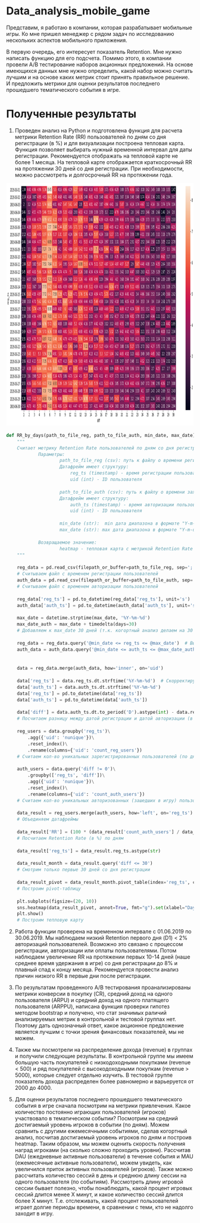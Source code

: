 # Data_analysis_mobile_game

Представим, я работаю в компании, которая разрабатывает мобильные игры. Ко мне пришел менеджер с рядом задач по исследованию нескольких аспектов мобильного приложения.

В первую очередь, его интересует показатель Retention. Мне нужно написать функцию для его подсчета. Помимо этого, в компании провели A/B тестирование наборов акционных предложений. На основе имеющихся данных мне нужно определить, какой набор можно считать лучшим и на основе каких метрик стоит принять правильное решение. И предложить метрики для оценки результатов последнего прошедшего тематического события в игре.

# Полученные результаты

1. Проведен анализ на Python и подготовлена функция для расчета метрики Retention Rate (RR) пользователей по дням со дня регистрации (в %) и для визуализации построена тепловая карта. Функция позволяет выбирать нужный временной интервал для даты регистрации. Рекомендуется отображать на тепловой карте не более 1 месяца. На тепловой карте отображается краткосрочный RR на протяжении 30 дней со дня регистрации. При необходимости, можно рассмотреть и долгосрочный RR на протяжении года.

<p align="center">

  <img width="760" height="650" src="https://github.com/Juldid/Data_analysis_mobile_game/blob/main/Cohorts.png">

</p>

```python
def RR_by_days(path_to_file_reg, path_to_file_auth, min_date, max_date):
    """
    Считает метрику Retention Rate пользователей по дням со дня регистрации (в %) и строит тепловую карту.
            Параметры:
                    path_to_file_reg (csv): путь к файлу о времени регистрации пользователей. 
                    Датафрейм имеет структуру:
                        reg_ts (timestamp) - время регистрации пользователя
                        uid (int) - ID пользователя
                        
                    path_to_file_auth (csv): путь к файлу о времени захода пользователей в игру (авторизации). 
                    Датафрейм имеет структуру:
                        auth_ts (timestamp) - время авторизации пользователя
                        uid (int) - ID пользователя
                    
                    min_date (str):  min дата диапазона в формате "Y-m-d" 
                    max_date (str): max дата диапазона в формате "Y-m-d"
                    
            Возвращаемое значение:
                    heatmap - тепловая карта с метрикой Retention Rate пользователей (в %) по дням со дня регистрации
    """

    reg_data = pd.read_csv(filepath_or_buffer=path_to_file_reg, sep=';') 
    # Считываем файл с временем регистрации пользователей
    auth_data = pd.read_csv(filepath_or_buffer=path_to_file_auth, sep=';')
    # Считываем файл с временем авторизации пользователей

    reg_data['reg_ts'] = pd.to_datetime(reg_data['reg_ts'], unit='s')  # Конвертируем  даты из timestamp в datetime 
    auth_data['auth_ts'] = pd.to_datetime(auth_data['auth_ts'], unit='s')
    
    max_date = datetime.strptime(max_date, '%Y-%m-%d')
    max_date_auth = max_date + timedelta(days=30) 
    # Добавляем к max_date 30 дней (т.к. когортный анализ делаем на 30 дней со дня регистрации)
    
    reg_data = reg_data.query('@min_date <= reg_ts <= @max_date')  # Выбираем нужный период
    auth_data = auth_data.query('@min_date <= auth_ts <= @max_date_auth')

    
    data = reg_data.merge(auth_data, how='inner', on='uid')
    
    data['reg_ts'] = data.reg_ts.dt.strftime('%Y-%m-%d')  # Скорректируем формат даты 
    data['auth_ts'] = data.auth_ts.dt.strftime('%Y-%m-%d')
    data['reg_ts'] = pd.to_datetime(data['reg_ts'])
    data['auth_ts'] = pd.to_datetime(data['auth_ts'])
    
    data['diff'] = data.auth_ts.dt.to_period('D').astype(int) - data.reg_ts.dt.to_period('D').astype(int) 
    # Посчитаем разницу между датой регистрации и датой авторизации (в днях)
 
    reg_users = data.groupby('reg_ts')\
        .agg({'uid': 'nunique'})\
        .reset_index()\
        .rename(columns={'uid': 'count_reg_users'}) 
    # Считаем кол-во уникальных зарегистрированных пользователей (по дням)
    
    auth_users = data.query('diff != 0')\
        .groupby(['reg_ts', 'diff'])\
        .agg({'uid': 'nunique'})\
        .reset_index()\
        .rename(columns={'uid': 'count_auth_users'})
    # Считаем кол-во уникальных авторизованных (зашедших в игру) пользователей (по дням)
    
    data_result = reg_users.merge(auth_users, how='left', on='reg_ts')
    # Объединяем датафреймы
    
    data_result['RR'] = (100 * (data_result['count_auth_users'] / data_result['count_reg_users'])).round(2)
    # Посчитаем Retention Rate (в %) по дням
    
    data_result['reg_ts'] = data_result.reg_ts.astype(str)
    
    data_result_month = data_result.query('diff <= 30')
    # Смотрим только первые 30 дней со дня регистрации
    
    data_result_pivot = data_result_month.pivot_table(index='reg_ts', columns='diff', values='RR').fillna(0) 
    # Построим pivot-таблицу
    
    plt.subplots(figsize=(20, 10))
    sns.heatmap(data_result_pivot, annot=True, fmt="g").set(xlabel="Day", ylabel="Reg_date")
    plt.show()
    # Построим тепловую карту
```

2. Работа функции проверена на временном интервале с 01.06.2019 по 30.06.2019. Мы наблюдаем низкий Retention первого дня (D1) < 2% авторизаций пользователей. Возможно это связано с процессом регистрации, авторизации или оплаты пользователями. Потом наблюдаем увеличение RR на протяжении первых 10-14 дней (наше среднее время удержания в игре) со дня регистрации до 8% и плавный спад к концу месяца. Рекомендуется провести анализ причин низкого RR в первые дни после регистрации.

3. По результатам проведенного А/В тестирования проанализированы метрики конверсии в покупку (CR), средний доход на одного пользователя (ARPU) и средний доход на одного платящего пользователя (ARPPU), написана функция проверки гипотез методом bootstrap и получено, что стат значимых раличий анализируемых метрик в контрольной и тестовой группах нет. Поэтому дать однозначный ответ, какое акционное предложение является лучшим с точки зрения финансовых показателей, мы не можем. 

4. Также мы посмотрели на распределение дохода (revenue) в группах и получили следующие результаты. В контрольной группе мы имеем большую часть покупателей с низкодоходными покупками (revenue < 500) и ряд покупателей с высокодоходными покупкам (revenue > 5000), которые следует отдельно изучить. В тестовой группе показатель дохода распределен более равномерно и варьеруется от 2000 до 4000.

5. Для оценки результатов последнего прошедшего тематического события в игре сначала посмотрим на метрики привлечения. Какое количество постоянно играющих пользователей (игроков) участвовало в тематическом событии? Посмотрим на средний достигаемый уровень игроков в событии (по дням). Можем сравнить с другими ежемесячными событиями, сделав когортный анализ, посчитав достигаемый уровень игроков по дням и построив heatmap. Таким образом, мы можем оценить скорость получения наград игроками (на сколько сложно проходить уровни). Рассчитав DAU (ежедневные активные пользователи) в течение события и MAU (ежемесячные активные пользователи), можем увидеть, как увеличился приток активных пользователей (игроков). Также можно рассчитать количество сессий в день и среднюю длину сессии на одного пользователя (по событиям). Рассмотреть длину игровой сессии бывает полезно, чтобы понаблюдать, какой процент игровых сессий длится менее Х минут, и какое количество сессий длится более Х минут. Т.е. отслеживать, какой процент пользователей играет долгие периоды времени, в сравнении с теми, кто не надолго заходит в игру.
